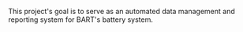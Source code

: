 This project's goal is to serve as an automated data management and reporting system for BART's battery system. 
